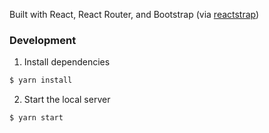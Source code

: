 Built with React, React Router, and Bootstrap (via [reactstrap](https://reactstrap.github.io/))

### Development

1. Install dependencies

```bash
$ yarn install
```

2. Start the local server

```bash
$ yarn start
```
